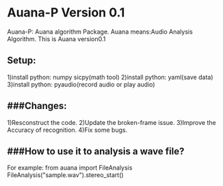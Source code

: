 Auana-P Version 0.1
=======

Auana-P: Auana algorithm Package.
Auana means:Audio Analysis Algorithm.
This is Auana version0.1

Setup:
-----------------------------------
1)install python: numpy sicpy(math tool)
2)install python: yaml(save data)
3)install python: pyaudio(record audio or play audio)



###Changes:
-----------------------------------
1)Resconstruct the code.
2)Update the broken-frame issue.
3)Improve the Accuracy of recognition.
4)Fix some bugs.

###How to use it to analysis a wave file?
-----------------------------------
For example:
from auana import FileAnalysis
FileAnalysis("sample.wav").stereo_start()
